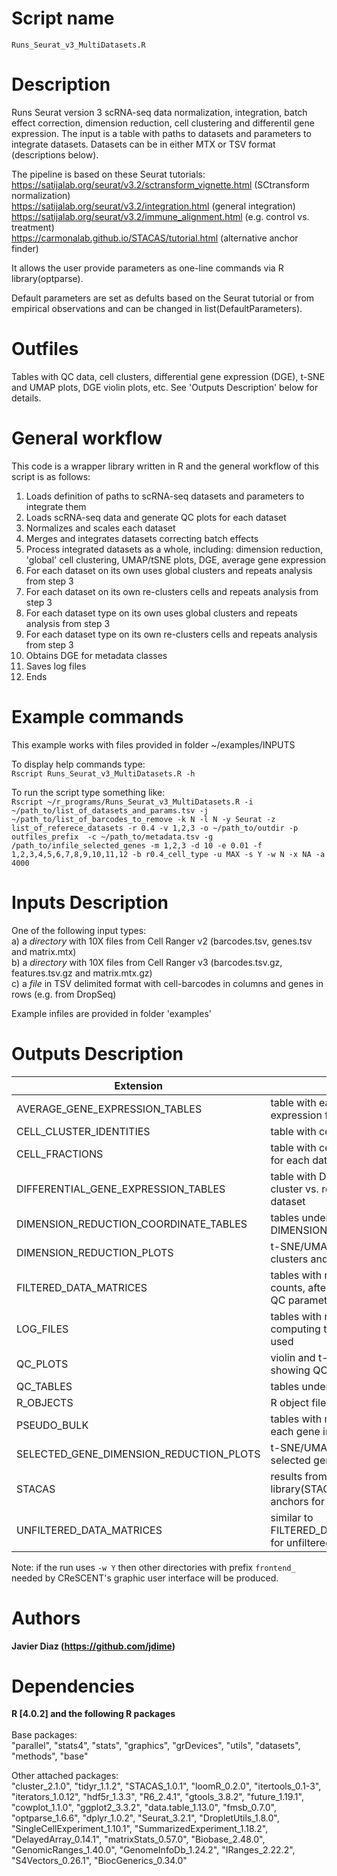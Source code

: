 Script name
================
`Runs_Seurat_v3_MultiDatasets.R`

Description
================
Runs Seurat version 3 scRNA-seq data normalization, integration, batch effect correction, dimension reduction, 
cell clustering and differentil gene expression. The input is a table with paths to datasets and parameters to integrate 
datasets. Datasets can be in either MTX or TSV format (descriptions below).

The pipeline is based on these Seurat tutorials:<br />
https://satijalab.org/seurat/v3.2/sctransform_vignette.html (SCtransform normalization)<br />
https://satijalab.org/seurat/v3.2/integration.html (general integration)<br />
https://satijalab.org/seurat/v3.2/immune_alignment.html (e.g. control vs. treatment)<br />
https://carmonalab.github.io/STACAS/tutorial.html (alternative anchor finder)<br />

It allows the user provide parameters as one-line commands via R library(optparse).

Default parameters are set as defults based on the Seurat tutorial or from empirical observations and can be changed in list(DefaultParameters).<br />

Outfiles
================
Tables with QC data, cell clusters, differential gene expression (DGE), t-SNE and UMAP plots, DGE violin plots, etc.
See 'Outputs Description' below for details.

General workflow
================
This code is a wrapper library written in R and the general workflow of this script is as follows:
  1. Loads definition of paths to scRNA-seq datasets and parameters to integrate them
  2. Loads scRNA-seq data and generate QC plots for each dataset
  3. Normalizes and scales each dataset
  4. Merges and integrates datasets correcting batch effects
  5. Process integrated datasets as a whole, including: dimension reduction, 'global' cell clustering, UMAP/tSNE plots, DGE, average gene expression
  6. For each dataset on its own uses global clusters and repeats analysis from step 3
  7. For each dataset on its own re-clusters cells and repeats analysis from step 3
  8. For each dataset type on its own uses global clusters and repeats analysis from step 3
  9. For each dataset type on its own re-clusters cells and repeats analysis from step 3
  10. Obtains DGE for metadata classes
  11. Saves log files
  12. Ends

Example commands
================
This example works with files provided in folder ~/examples/INPUTS<br />

To display help commands type: <br />
`Rscript Runs_Seurat_v3_MultiDatasets.R -h`

To run the script type something like:<br />
`Rscript ~/r_programs/Runs_Seurat_v3_MultiDatasets.R -i ~/path_to/list_of_datasets_and_params.tsv -j ~/path_to/list_of_barcodes_to_remove -k N -l N -y Seurat -z list_of_referece_datasets -r 0.4 -v 1,2,3 -o ~/path_to/outdir -p outfiles_prefix  -c ~/path_to/metadata.tsv -g /path_to/infile_selected_genes -m 1,2,3 -d 10 -e 0.01 -f 1,2,3,4,5,6,7,8,9,10,11,12 -b r0.4_cell_type -u MAX -s Y -w N -x NA -a 4000`

Inputs Description
================

One of the following input types:<br />
a) a *directory* with 10X files from Cell Ranger v2 (barcodes.tsv, genes.tsv and matrix.mtx) <br />
b) a *directory* with 10X files from Cell Ranger v3 (barcodes.tsv.gz, features.tsv.gz and matrix.mtx.gz) <br />
c) a *file* in TSV <tab> delimited format with cell-barcodes in columns and genes in rows (e.g. from DropSeq)

Example infiles are provided in folder 'examples'

Outputs Description
================
|               Extension                  |                        Contents                        |
| --------------------------------------   |  ----------------------------------------------------- |
| AVERAGE_GENE_EXPRESSION_TABLES           | table with each gene average expression for each cell cluster | 
| CELL_CLUSTER_IDENTITIES                  | table with cell cluster identities | 
| CELL_FRACTIONS                           | table with cells for each cluster, for each dataset | 
| DIFFERENTIAL_GENE_EXPRESSION_TABLES      | table with DGE for each cell cluster vs. rest of cells in the dataset | 
| DIMENSION_REDUCTION_COORDINATE_TABLES    | tables underlying DIMENSION_REDUCTION_PLOTS | 
| DIMENSION_REDUCTION_PLOTS                | t-SNE/UMAP plots showing cell clusters and metadata | 
| FILTERED_DATA_MATRICES                   | tables with raw and normalized counts, after filtering datasets by QC parameters in -i | 
| LOG_FILES                                | tables with run commands, computing times and R libraries used |
| QC_PLOTS                                 | violin and t-SNE/UMAP plots showing QC metrics         | 
| QC_TABLES                                | tables underlying QC_PLOTS |
| R_OBJECTS                                | R object files | 
| PSEUDO_BULK                              | tables with marginal counts for each gene in each dataset |
| SELECTED_GENE_DIMENSION_REDUCTION_PLOTS  | t-SNE/UMAP plots showing selected genes|
| STACAS                                   | results from using library(STACAS) to select anchors for dataset integration |
| UNFILTERED_DATA_MATRICES                 | similar to FILTERED_DAT_MATRICES, but for unfiltered datasets |

Note: if the run uses `-w Y` then other directories with prefix `frontend_` needed by CReSCENT's graphic user interface will be produced. 

Authors
================

**Javier Diaz (https://github.com/jdime)**

Dependencies
================

**R [4.0.2] and the following R packages** <br /><br />
Base packages:<br />
"parallel", "stats4", "stats", "graphics", "grDevices", "utils", "datasets", "methods", "base"

Other attached packages:<br />
"cluster_2.1.0", "tidyr_1.1.2", "STACAS_1.0.1", "loomR_0.2.0", "itertools_0.1-3", "iterators_1.0.12", "hdf5r_1.3.3", "R6_2.4.1", "gtools_3.8.2", "future_1.19.1", "cowplot_1.1.0", "ggplot2_3.3.2", "data.table_1.13.0", "fmsb_0.7.0", "optparse_1.6.6", "dplyr_1.0.2", "Seurat_3.2.1", "DropletUtils_1.8.0", "SingleCellExperiment_1.10.1", "SummarizedExperiment_1.18.2", "DelayedArray_0.14.1", "matrixStats_0.57.0", "Biobase_2.48.0", "GenomicRanges_1.40.0", "GenomeInfoDb_1.24.2", "IRanges_2.22.2", "S4Vectors_0.26.1", "BiocGenerics_0.34.0"
